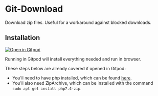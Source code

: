 # Git-Download
Download zip files. Useful for a workaround against blocked downloads.

## Installation
[![Open in Gitpod](https://gitpod.io/button/open-in-gitpod.svg)](https://gitpod.io/#https://github.com/mamamia5x/Git-Download)

Running in Gitpod will install everything needed and run in browser.

These steps below are already covered if opened in Gitpod:
*   You'll need to have php installed, which can be found [here](https://www.php.net/downloads.php).
*   You'll also need ZipArchive, which can be installed with the command `sudo apt get install php7.4-zip`.
